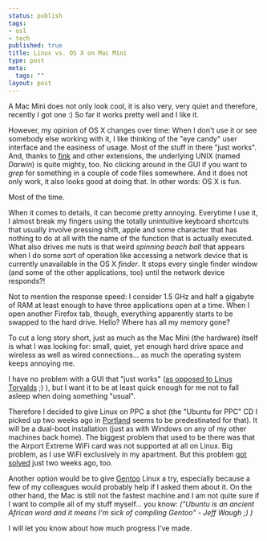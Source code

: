 ```yaml
--- 
status: publish
tags: 
- osl
- tech
published: true
title: Linux vs. OS X on Mac Mini
type: post
meta: 
  tags: ""
layout: post
---
```

A Mac Mini does not only look cool, it is also very, very quiet and therefore, recently I got one :) So far it works pretty well and I like it.

However, my opinion of OS X changes over time: When I don't use it or see somebody else working with it, I like thinking of the "eye candy" user interface and the easiness of usage. Most of the stuff in there "just works". And, thanks to <a href="http://fink.sf.net">fink</a> and other extensions, the underlying UNIX (named <em>Darwin</em>) is quite mighty, too. No clicking around in the GUI if you want to <em>grep</em> for something in a couple of code files somewhere. And it does not only work, it also looks good at doing that. In other words: OS X is fun.

Most of the time.
<!--more-->
When it comes to details, it can become pretty annoying. Everytime I use it, I almost break my fingers using the totally unintuitive keyboard shortcuts that usually involve pressing shift, apple and some character that has nothing to do at all with the name of the function that is actually executed. What also drives me nuts is that weird <em>spinning beach ball</em> that appears when I do some sort of operation like accessing a network device that is currently unavailable in the OS X <em>finder</em>. It stops every single finder window (and some of the other applications, too) until the network device responds?!

Not to mention the response speed: I consider 1.5 GHz and half a gigabyte of RAM at least enough to have three applications open at a time. When I open another Firefox tab, though, everything apparently starts to be swapped to the hard drive. Hello? Where has all my memory gone?

To cut a long story short, just as much as the Mac Mini (the hardware) itself is what I was looking for: small, quiet, yet enough hard drive space and wireless as well as wired connections... as much the operating system keeps annoying me.

I have no problem with a GUI that "just works" (<a href="http://www.osnews.com/story.php?news_id=12956">as opposed to Linus Torvalds</a> ;) ), but I want it to be at least quick enough for me not to fall asleep when doing something "usual".

Therefore I decided to give Linux on PPC a shot (the "Ubuntu for PPC" CD I picked up two weeks ago in <a href="http://staff.osuosl.org/~cshields/?p=125">Portland</a> seems to be predestinated for that). It will be a dual-boot installation (just as with Windows on any of my other machines back home). The biggest problem that used to be there was that the Airport Extreme WiFi card was not supported at all on Linux. Big problem, as I use WiFi exclusively in my apartment. But this problem <a href="http://forums.gentoo.org/viewtopic-t-409194.html">got solved</a> just two weeks ago, too.

Another option would be to give <a href="http://gentoo.org">Gentoo</a> Linux a try, especially because a few of my colleagues would probably help if I asked them about it. On the other hand, the Mac is still not the fastest machine and I am not quite sure if I want to compile all of my stuff myself... you know: <em>("Ubuntu is an ancient African word and it means I'm sick of compiling Gentoo" - Jeff Waugh ;) )</em>

I will let you know about how much progress I've made.
